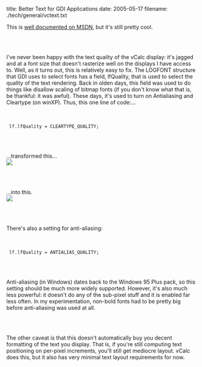 title: Better Text for GDI Applications
date: 2005-05-17
filename: ./tech/general/vctext.txt


This is <a href="http://msdn.microsoft.com/library/default.asp?url=/library/en-us/gdi/fontext_1wmq.asp">well
documented on MSDN</a>, but it's still pretty cool.

<br><br>

I've never been happy with the text quality of the vCalc display: it's 
jagged and at a font size that doesn't rasterize well on the displays
I have access to. Well, as it turns out, this is relatively easy
to fix. The LOGFONT structure that GDI uses to select fonts has a
field, lfQuality, that is used to select the quality of the text
rendering. Back in olden days, this field was used to do things like
disallow scaling of bitmap fonts (if you don't know what that is,
be thankful: it was awful). These days, it's used to turn on
Antialiasing and Cleartype (on winXP). Thus, this one line of
code:...


<br><br>
<code>
lf.lfQuality = CLEARTYPE_QUALITY;
</code>

<br><br>

...transformed this...<br><img src="http://www.mschaef.com/vctext_before.jpg">

<br><br>

...into this.<br><img src="http://www.mschaef.com/vctext_after.jpg">

<br><br>

There's also a setting for anti-aliasing:

<br><br>
<code>
lf.lfQuality = ANTIALIAS_QUALITY;
</code>

<br><br>

Anti-aliasing (in Windows) dates back to the Windows 95 Plus pack, so this setting
should be much more widely supported. However, it's also much less
powerful: it doesn't do any of the sub-pixel stuff and it is enabled
far less often. In my experimentation, non-bold fonts had to be
pretty big before anti-aliasing was used at all.

<br><br>

The other caveat is that this doesn't automatically buy you decent
formatting of the text you display. That is, if you're still computing
text positioning on per-pixel increments, you'll still get mediocre
layout.  vCalc does this, but it also has very minimal text layout
requirements for now.
